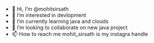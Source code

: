 - 👋 Hi, I’m @mohitsirsath
- 👀 I’m interested in devlopment
- 🌱 I’m currently learning java and clouds 
- 💞️ I’m looking to collaborate on new java project
- 📫 How to reach me mohit_sirsath is my instagra handle 

<!---
mohitsirsath/mohitsirsath is a ✨ special ✨ repository because its `README.md` (this file) appears on your GitHub profile.
You can click the Preview link to take a look at your changes.
--->
